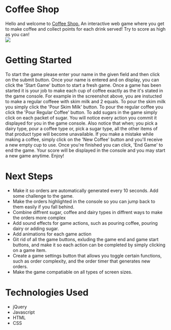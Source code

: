 # Coffee Shop
Hello and welcome to <a href = "https://pages.git.generalassemb.ly/wraja899/Coffee-Shop/"> Coffee Shop.</a> An interactive web game where you get to make coffee and collect points for each drink served! Try to score as high as you can!
<br/>
<img src = "https://i.imgur.com/r0JHDVS.png">
# Getting Started
To start the game please enter your name in the given field and then click on the submit button. Once your name is entered and on display, you can click the 'Start Game' button to start a fresh game.
Once a game has been started it is your job to make each cup of coffee exactly as the it's stated in the game console. For example in the screenshot above, you are instucted to 
make a regular coffeee with skim milk and 2 equals. To pour the skim milk you simply click the 'Pour Skim Milk' button. To pour the regular coffee you click the 'Pour Regular Coffee' button. 
To add sugars in the game simply click on each packet of sugar. You will notice every action you commit it displayed for you in the game console. Also notice that when; you pick a dairy type, pour a coffee type
or,
pick a sugar type, all the other items of that product type will become unavailable. If you make a mistake while making a coffee, simply click on the 'New Coffee' button and you'll receive a new empty cup to use. 
Once you're finished you can click, 'End Game' to end the game. Your score will be displayed in the console and you may start a new game anytime. Enjoy! 
# Next Steps
<ul>
<li> Make it so orders are automatically generated every 10 seconds. Add some challenge to the game. </li>
<li> Make the orders highlighted in the console so you can jump back to them easily if you fall behind. </li>
<li> Combine diffrent sugar, coffee and dairy types in diffrent ways to make the orders more complex </li>
<li> Add sound effects for game actions, such as pouring coffee, pouring dairy or adding sugar. </li>
<li> Add animations for each game action </li>
<li> Git rid of all the game buttons, exluding the game end and game start buttons, and make it so each action can be completed by simply clicking on a game item. </li>
<li> Create a game settings button that allows you toggle certain functions, such as order complexity, and the order timer that generates new orders. </li> 
<li> Make the game compatiable on all types of screen sizes. </li>
</ul>
<h1> Technologies Used </h1>
<ul>
<li> jQuery </li>
<li> Javascript </li>
<li> HTML </li>
<li> CSS </li>
</ul>
